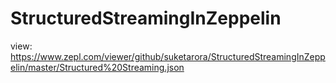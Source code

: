 # StructuredStreamingInZeppelin
view: https://www.zepl.com/viewer/github/suketarora/StructuredStreamingInZeppelin/master/Structured%20Streaming.json
